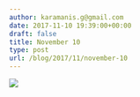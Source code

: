 ```yaml
---
author: karamanis.g@gmail.com
date: 2017-11-10 19:39:00+00:00
draft: false
title: November 10
type: post
url: /blog/2017/11/november-10
---
```




  
   ![](https://images.squarespace-cdn.com/content/v1/4f3f61bae4b063b909445965/1510326958484-SW5MB12WZ6O9KWZTHAIU/ke17ZwdGBToddI8pDm48kLSERMgCVymnItqhne5EfYV7gQa3H78H3Y0txjaiv_0fDoOvxcdMmMKkDsyUqMSsMWxHk725yiiHCCLfrh8O1z5QHyNOqBUUEtDDsRWrJLTmMCg6RGY8TrcVSOIk4QoDPnvjthEs8TAhVmYN7i_-QaEW7L_Q40KNxq4S2FLq3V0y/IMG_2725.jpg?format=original)

  



